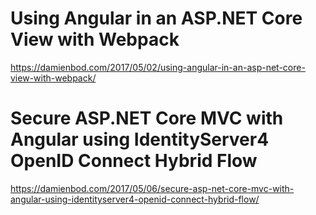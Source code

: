 # Using Angular in an ASP.NET Core View with Webpack

https://damienbod.com/2017/05/02/using-angular-in-an-asp-net-core-view-with-webpack/

# Secure ASP.NET Core MVC with Angular using IdentityServer4 OpenID Connect Hybrid Flow

https://damienbod.com/2017/05/06/secure-asp-net-core-mvc-with-angular-using-identityserver4-openid-connect-hybrid-flow/

